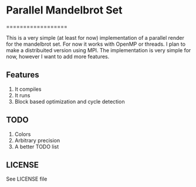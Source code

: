 # Parallel Mandelbrot Set
==================

This is a very simple (at least for now) implementation of a parallel render for the mandelbrot set.
For now it works with OpenMP or threads. I plan to make a distribuited version using MPI.
The implementation is very simple for now, however I want to add more features.

## Features

1. It compiles
2. It runs
3. Block based optimization and cycle detection

## TODO

1. Colors
2. Arbitrary precision
3. A better TODO list

## LICENSE

See LICENSE file
